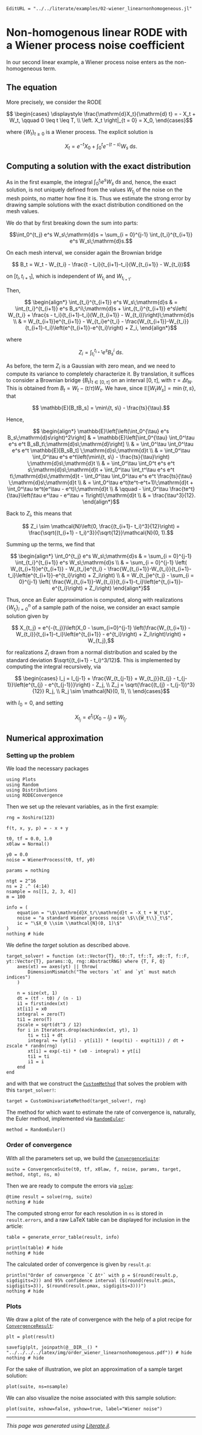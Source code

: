 ```@meta
EditURL = "../../literate/examples/02-wiener_linearnonhomogeneous.jl"
```

# Non-homogenous linear RODE with a Wiener process noise coefficient

In our second linear example, a Wiener process noise enters as the non-homogeneous term.

## The equation

More precisely, we consider the RODE
```math
  \begin{cases}
    \displaystyle \frac{\mathrm{d}X_t}{\mathrm{d} t} = - X_t + W_t, \qquad 0 \leq t \leq T, \\
  \left. X_t \right|_{t = 0} = X_0,
  \end{cases}
```
where $\{W_t\}_{t\geq 0}$ is a Wiener process.
The explicit solution is
```math
  X_t = e^{-t}X_0 + \int_0^t e^{-(t-s)}W_s\;\mathrm{d}s.
```

## Computing a solution with the exact distribution

As in the first example, the integral $\int_0^{t_j} e^s W_s\;\mathrm{d}s$ and, hence, the exact solution, is not uniquely defined from the values $W_{t_j}$ of the noise on the mesh points, no matter how fine it is. Thus we estimate the strong error by drawing sample solutions with the exact distribution conditioned on the mesh values.

We do that by first breaking down the sum into parts:
```math
\int_0^{t_j} e^s W_s\;\mathrm{d}s = \sum_{i = 0}^{j-1} \int_{t_i}^{t_{i+1}} e^s W_s\;\mathrm{d}s.
```

On each mesh interval, we consider again the Brownian bridge
```math
  B_t = W_t - W_{t_i} - \frac{t - t_i}{t_{i+1}-t_i}(W_{t_{i+1}} - W_{t_i})
```
on $[t_i, t_{i+1}]$, which is independent of $W_{t_i}$ and $W_{t_{i+1}}$.

Then,
```math
  \begin{align*}
      \int_{t_i}^{t_{i+1}} e^s W_s\;\mathrm{d}s & = \int_{t_i}^{t_{i+1}} e^s B_s^i\;\mathrm{d}s + \int_{t_i}^{t_{i+1}} e^s\left( W_{t_i} + \frac{s - t_i}{t_{i+1}-t_i}(W_{t_{i+1}} - W_{t_i})\right)\;\mathrm{d}s \\
      & = W_{t_{i+1}}e^{t_{i+1}} - W_{t_i}e^{t_i} - \frac{W_{t_{i+1}}-W_{t_i}}{t_{i+1}-t_i}\left(e^{t_{i+1}}-e^{t_i}\right) + Z_i,
  \end{align*}
```
where
```math
    Z_i = \int_{t_i}^{t_{i+1}} e^s B_s^i\;\mathrm{d}s.
```

As before, the term $Z_i$ is a Gaussian with zero mean, and we need to compute its variance to completely characterize it. By translation, it suffices to consider a Brownian bridge $\{B_t\}_{t\in [0, \tau]}$ on an interval $[0, \tau]$, with $\tau = \Delta t_N$. This is obtained from $B_t = W_t - (t/\tau)W_\tau$. We have, since $\mathbb{E}[W_tW_s] = \min\{t, s\}$, that
```math
   \mathbb{E}[B_tB_s] = \min\{t, s\} - \frac{ts}{\tau}.
```
Hence,
```math
      \begin{align*}
      \mathbb{E}\left[\left(\int_0^{\tau} e^s B_s\;\mathrm{d}s\right)^2\right] & = \mathbb{E}\left[\int_0^{\tau} \int_0^\tau e^s e^t B_sB_t\;\mathrm{d}s\;\mathrm{d}\right] \\
      & = \int_0^\tau \int_0^\tau e^s e^t \mathbb{E}[B_sB_t] \;\mathrm{d}s\;\mathrm{d}t \\
      & = \int_0^\tau \int_0^\tau e^s e^t\left(\min\{t, s\} - \frac{ts}{\tau}\right) \;\mathrm{d}s\;\mathrm{d}t \\
      & = \int_0^\tau \int_0^t e^s e^t s\;\mathrm{d}s\;\mathrm{d}t + \int_0^\tau \int_t^\tau e^s e^t t\;\mathrm{d}s\;\mathrm{d}t - \int_0^\tau \int_0^\tau e^s e^t \frac{ts}{\tau} \;\mathrm{d}s\;\mathrm{d}t \\
      & = \int_0^\tau e^t(te^t-e^t+1)\;\mathrm{d}t + \int_0^\tau te^t(e^\tau - e^t)\;\mathrm{d}t \\
      & \qquad - \int_0^\tau \frac{te^t}{\tau}\left(\tau e^\tau - e^\tau + 1\right)\;\mathrm{d}t \\
      & = \frac{\tau^3}{12}.
  \end{align*}
```

Back to $Z_i$, this means that
```math
     Z_i \sim \mathcal{N}\left(0, \frac{(t_{i+1}- t_i)^3}{12}\right) = \frac{\sqrt{(t_{i+1} - t_i)^3}}{\sqrt{12}}\mathcal{N}(0, 1).
```

Summing up the terms, we find that
```math
  \begin{align*}
      \int_0^{t_j} e^s W_s\;\mathrm{d}s & = \sum_{i = 0}^{j-1} \int_{t_i}^{t_{i+1}} e^s W_s\;\mathrm{d}s \\
      & = \sum_{i = 0}^{j-1} \left( W_{t_{i+1}}e^{t_{i+1}} - W_{t_i}e^{t_i} - \frac{W_{t_{i+1}}-W_{t_i}}{t_{i+1}-t_i}\left(e^{t_{i+1}}-e^{t_i}\right) + Z_i\right) \\
      & = W_{t_j}e^{t_j} - \sum_{i = 0}^{j-1} \left( \frac{W_{t_{i+1}}-W_{t_i}}{t_{i+1}-t_i}\left(e^{t_{i+1}}-e^{t_i}\right) + Z_i\right)
  \end{align*}
```

Thus, once an Euler approximation is computed, along with realizations $\{W_{t_i}\}_{i=0}^n$ of a sample path of the noise, we consider an exact sample solution given by
```math
  X_{t_j} = e^{-{t_j}}\left(X_0 - \sum_{i=0}^{j-1} \left(\frac{W_{t_{i+1}} - W_{t_i}}{t_{i+1}-t_i}\left(e^{t_{i+1}} - e^{t_i}\right) + Z_i\right)\right) + W_{t_j},
```
for realizations $Z_i$ drawn from a normal distribution and scaled by the standard deviation $\sqrt{(t_{i+1} - t_i)^3/12}$. This is implemented by computing the integral recursively, via
```math
    \begin{cases}
        I_j = I_{j-1} + \frac{W_{t_{j-1}} + W_{t_j}}{t_{j} - t_{j-1}}\left(e^{t_{j} - e^{t_{j-1}}}\right) - Z_j, \\
        Z_j = \sqrt{\frac{(t_{j} - t_{j-1})^3}{12}} R_j, \\
        R_j \sim \mathcal{N}(0, 1), \\
    \end{cases}
```
with $I_0 = 0$, and setting
```math
  X_{t_j} = e^{t_j}\left(X_0 - I_j\right) + W_{t_j}.
```

## Numerical approximation

### Setting up the problem

We load the necessary packages

````@example 02-wiener_linearnonhomogeneous
using Plots
using Random
using Distributions
using RODEConvergence
````

Then we set up the relevant variables, as in the first example:

````@example 02-wiener_linearnonhomogeneous
rng = Xoshiro(123)

f(t, x, y, p) = - x + y

t0, tf = 0.0, 1.0
x0law = Normal()

y0 = 0.0
noise = WienerProcess(t0, tf, y0)

params = nothing

ntgt = 2^16
ns = 2 .^ (4:14)
nsample = ns[[1, 2, 3, 4]]
m = 100

info = (
    equation = "\$\\mathrm{d}X_t/\\mathrm{d}t = -X_t + W_t\$",
    noise = "a standard Wiener process noise \$\\{W_t\\}_t\$",
    ic = "\$X_0 \\sim \\mathcal{N}(0, 1)\$"
)
nothing # hide
````

We define the *target* solution as described above.

````@example 02-wiener_linearnonhomogeneous
target_solver! = function (xt::Vector{T}, t0::T, tf::T, x0::T, f::F, yt::Vector{T}, params::Q, rng::AbstractRNG) where {T, F, Q}
    axes(xt) == axes(yt) || throw(
        DimensionMismatch("The vectors `xt` and `yt` must match indices")
    )

    n = size(xt, 1)
    dt = (tf - t0) / (n - 1)
    i1 = firstindex(xt)
    xt[i1] = x0
    integral = zero(T)
    ti1 = zero(T)
    zscale = sqrt(dt^3 / 12)
    for i in Iterators.drop(eachindex(xt, yt), 1)
        ti = ti1 + dt
        integral += (yt[i] - yt[i1]) * (exp(ti) - exp(ti1)) / dt +  zscale * randn(rng)
        xt[i] = exp(-ti) * (x0 - integral) + yt[i]
        ti1 = ti
        i1 = i
    end
end
````

and with that we construct the [`CustomMethod`](@ref) that solves the problem with this `target_solver!`:

````@example 02-wiener_linearnonhomogeneous
target = CustomUnivariateMethod(target_solver!, rng)
````

The method for which want to estimate the rate of convergence is, naturally, the Euler method, implemented via [`RandomEuler`](@ref):

````@example 02-wiener_linearnonhomogeneous
method = RandomEuler()
````

### Order of convergence

With all the parameters set up, we build the [`ConvergenceSuite`](@ref):

````@example 02-wiener_linearnonhomogeneous
suite = ConvergenceSuite(t0, tf, x0law, f, noise, params, target, method, ntgt, ns, m)
````

Then we are ready to compute the errors via [`solve`](@ref):

````@example 02-wiener_linearnonhomogeneous
@time result = solve(rng, suite)
nothing # hide
````

The computed strong error for each resolution in `ns` is stored in `result.errors`, and a raw LaTeX table can be displayed for inclusion in the article:

````@example 02-wiener_linearnonhomogeneous
table = generate_error_table(result, info)

println(table) # hide
nothing # hide
````

The calculated order of convergence is given by `result.p`:

````@example 02-wiener_linearnonhomogeneous
println("Order of convergence `C Δtᵖ` with p = $(round(result.p, sigdigits=2)) and 95% confidence interval ($(round(result.pmin, sigdigits=3)), $(round(result.pmax, sigdigits=3)))")
nothing # hide
````

### Plots

We draw a plot of the rate of convergence with the help of a plot recipe for [`ConvergenceResult`](@ref):

````@example 02-wiener_linearnonhomogeneous
plt = plot(result)
````

````@example 02-wiener_linearnonhomogeneous
savefig(plt, joinpath(@__DIR__() * "../../../../latex/img/order_wiener_linearnonhomogenous.pdf")) # hide
nothing # hide
````

For the sake of illustration, we plot an approximation of a sample target solution:

````@example 02-wiener_linearnonhomogeneous
plot(suite, ns=nsample)
````

We can also visualize the noise associated with this sample solution:

````@example 02-wiener_linearnonhomogeneous
plot(suite, xshow=false, yshow=true, label="Wiener noise")
````

---

*This page was generated using [Literate.jl](https://github.com/fredrikekre/Literate.jl).*

